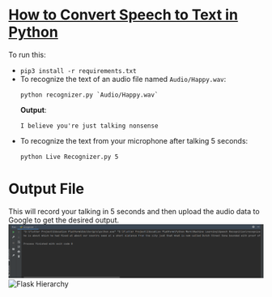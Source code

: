 # [How to Convert Speech to Text in Python](https://www.thepythoncode.com/article/using-speech-recognition-to-convert-speech-to-text-python)
To run this:
- `pip3 install -r requirements.txt`
- To recognize the text of an audio file named `Audio/Happy.wav`:
    ```
    python recognizer.py `Audio/Happy.wav`
    ```
    **Output**:
    ```
    I believe you're just talking nonsense
    ```
- To recognize the text from your microphone after talking 5 seconds:
    ```
    python Live Recognizer.py 5
# Output File 
This will record your talking in 5 seconds and then upload the audio data to Google to get the desired output.
![Output File](https://github.com/PanduDcau/SinhalaNLP/blob/main/Speech%20To%20Text/Audio/Audio_text.png)
![Flask Hierarchy](https://github.com/Pandula1234/Flask-Projects-Dcau/blob/main/flask.png)
